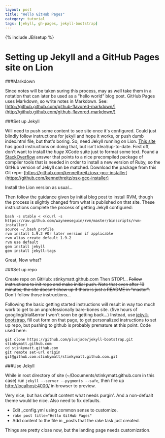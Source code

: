 ```yaml
---
layout: post
title: "Hello GitHub Pages"
category: tutorial 
tags: [jekyll, gh-pages, jekyll-bootstrap]
---
```

{% include JB/setup %}

Setting up Jekyll and a GitHub Pages site on Lion
===============================================

###Markdown

Since notes will be taken suring this process, may as well take them in a notation that can later be used as a "hello world" blog post. GitHub Pages uses Markdown, so write notes in Markdown. See: [http://github.github.com/github-flavored-markdown/](http://github.github.com/github-flavored-markdown/)

###Set up Jekyll

Will need to push some content to see site once it's configured. Could just blindly follow instructions for jekyll and hope it works, or push dumb index.html file, but that's boring. So, need Jekyll running on Lion. [This site](http://brandonbohling.com/2011/08/27/Installing-Jekyll-on-Mac/) has good instructions on doing that, but isn't ideal/up-to-date. First off, don't want to install the _huge_ XCode suite just to format some text. Found a [StackOverflow](http://stackoverflow.com/a/7033507/72676) answer that points to a nice precompiled package of compiler tools that is needed in order to install a new version of Ruby, so the GitHub version of Jekyll can be matched. Download the package from this Git repo: [https://github.com/kennethreitz/osx-gcc-installer](https://github.com/kennethreitz/osx-gcc-installer)

Install the Lion version as usual...

Then follow the guidance given by initial blog post to install RVM, though the process is slightly changed from what is published on that site. These instructions complete the process of getting Jekyll configured:

	bash -s stable < <(curl -s https://raw.github.com/wayneeseguin/rvm/master/binscripts/rvm-installer)
	source ~/.bash_profile
	rvm install 1.9.2 #Or later version if applicable
	rvm alias create default 1.9.2
	rvm use default
	gem install jekyll
	gem install jekyll-tags

Great, Now what?

###Set up repo

Create repo on GitHub: stinkymatt.github.com
Then STOP!... <del>Follow instructions to init repo and make initial push.
Note that even after 10 minutes, the site doesn't show up if there is just a README in "master".</del> Don't follow those instructions... 

Following the basic getting started instructions will result in way too much work to get to an unprofessionally bare-bones site. (five hours of googling/trial&error I won't soon be getting back...) Instead, use [jekyll-bootstrap](http://jekyllbootstrap.com/), fill out form on that page, to get personalized instructions to set up repo, but pushing to github is probably premature at this point. Code used here:

	git clone https://github.com/plusjade/jekyll-bootstrap.git stinkymatt.github.com
	cd stinkymatt.github.com
	git remote set-url origin git@github.com:stinkymatt/stinkymatt.github.com.git


###Use Jekyll

While in root directory of site (~/Documents/stinkymatt.github.com in this case) run ```jekyll --server --pygments --safe```, then fire up [http://localhost:4000/](http://localhost:4000/) in browser to preview.

Very nice, but has default content what needs purgin'. And a non-defualt theme would be nice. Also need to fix defaults.

* Edit \_config.yml using common sense to customize.
* ```rake post title="Hello GitHub Pages"```
* Add content to the file in \_posts that the rake task just created.

Things are pretty close now, but the landing page needs customization.

